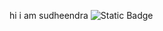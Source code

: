 hi i am sudheendra
![Static Badge](https://img.shields.io/badge/intermediate?style=for-the-badge&logo=java&logoColor=blue&label=java)
